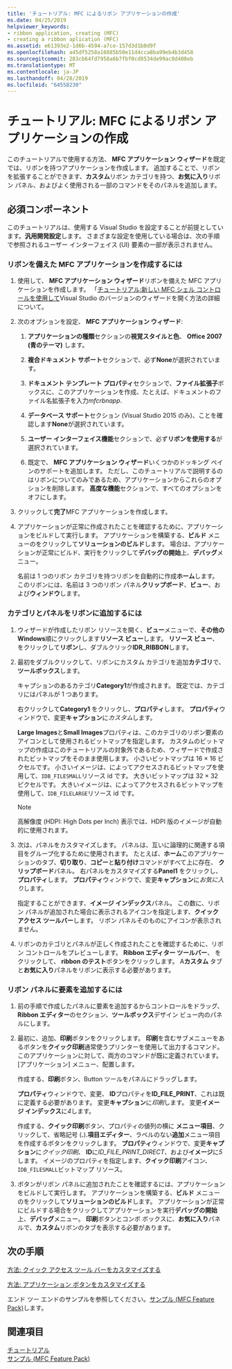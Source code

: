 ```yaml
---
title: 'チュートリアル: MFC によるリボン アプリケーションの作成'
ms.date: 04/25/2019
helpviewer_keywords:
- ribbon application, creating (MFC)
- creating a ribbon aplication (MFC)
ms.assetid: e61393e2-1d6b-4594-a7ce-157d3d1b0d9f
ms.openlocfilehash: a45df5258a16885b50e11d4cca8ba99eb4b3d458
ms.sourcegitcommit: 283cb64fd7958a6b7fbf0cd8534de99ac8d408eb
ms.translationtype: MT
ms.contentlocale: ja-JP
ms.lasthandoff: 04/28/2019
ms.locfileid: "64558230"
---
```

# <a name="walkthrough-creating-a-ribbon-application-by-using-mfc"></a>チュートリアル: MFC によるリボン アプリケーションの作成

このチュートリアルで使用する方法、 **MFC アプリケーション ウィザード**を既定では、リボンを持つアプリケーションを作成します。 追加することで、リボンを拡張することができます、**カスタム**リボン カテゴリを持つ、**お気に入り**リボン パネル、およびよく使用される一部のコマンドをそのパネルを追加します。

## <a name="prerequisites"></a>必須コンポーネント

このチュートリアルは、使用する Visual Studio を設定することが前提としています。**汎用開発設定**します。 さまざまな設定を使用している場合は、次の手順で参照されるユーザー インターフェイス (UI) 要素の一部が表示されません。

### <a name="to-create-an-mfc-application-that-has-a-ribbon"></a>リボンを備えた MFC アプリケーションを作成するには

1. 使用して、 **MFC アプリケーション ウィザード**リボンを備えた MFC アプリケーションを作成します。 「[チュートリアル:新しい MFC シェル コントロールを使用して](walkthrough-using-the-new-mfc-shell-controls.md)Visual Studio のバージョンのウィザードを開く方法の詳細について。

1. 次のオプションを設定、 **MFC アプリケーション ウィザード**:

    1. **アプリケーションの種類**セクションの**視覚スタイルと色**、 **Office 2007 (青のテーマ)** します。

    1. **複合ドキュメント サポート**セクションで、必ず**None**が選択されています。

    1. **ドキュメント テンプレート プロパティ**セクションで、**ファイル拡張子**ボックスに、このアプリケーションを作成、たとえば、ドキュメントのファイル名拡張子を入力*mfcrbnapp*.

    1. **データベース サポート**セクション (Visual Studio 2015 のみ)、ことを確認します**None**が選択されています。

    1. **ユーザー インターフェイス機能**セクションで、必ず**リボンを使用する**が選択されています。

    1. 既定で、 **MFC アプリケーション ウィザード**いくつかのドッキング ペインのサポートを追加します。 ただし、このチュートリアルで説明するのはリボンについてのみであるため、アプリケーションからこれらのオプションを削除します。 **高度な機能**セクションで、すべてのオプションをオフにします。

1. クリックして**完了**MFC アプリケーションを作成します。

1. アプリケーションが正常に作成されたことを確認するために、アプリケーションをビルドして実行します。 アプリケーションを構築する、**ビルド** メニューのをクリックして**ソリューションのビルド**します。 場合は、アプリケーションが正常にビルド、実行をクリックして**デバッグの開始**上、**デバッグ**メニュー。

    名前は 1 つのリボン カテゴリを持つリボンを自動的に作成**ホーム**します。 このリボンには、名前は 3 つのリボン パネル**クリップボード**、**ビュー**、および**ウィンドウ**します。

### <a name="to-add-a-category-and-panel-to-the-ribbon"></a>カテゴリとパネルをリボンに追加するには

1. ウィザードが作成したリボン リソースを開く、**ビュー**メニューで、**その他の Windows**順にクリックします**リソース ビュー**します。 **リソース ビュー**、 をクリックして**リボン**し、ダブルクリック**IDR_RIBBON**します。

1. 最初をダブルクリックして、リボンにカスタム カテゴリを追加**カテゴリ**で、**ツールボックス**します。

    キャプションのあるカテゴリ**Category1**が作成されます。 既定では、カテゴリにはパネルが 1 つあります。

    右クリックして**Category1**  をクリックし、**プロパティ**します。 **プロパティ**ウィンドウで、変更**キャプション**に*カスタム*します。

    **Large Images**と**Small Images**プロパティは、このカテゴリのリボン要素のアイコンとして使用されるビットマップを指定します。 カスタムのビットマップの作成はこのチュートリアルの対象外であるため、ウィザードで作成されたビットマップをそのまま使用します。 小さいビットマップは 16 × 16 ピクセルです。 小さいイメージは、によってアクセスされるビットマップを使用して、`IDB_FILESMALL`リソース id です。 大きいビットマップは 32 × 32 ピクセルです。 大きいイメージは、によってアクセスされるビットマップを使用して、`IDB_FILELARGE`リソース id です。

    > [!NOTE]
    > 高解像度 (HDPI: High Dots per Inch) 表示では、HDPI 版のイメージが自動的に使用されます。

1. 次は、パネルをカスタマイズします。 パネルは、互いに論理的に関連する項目をグループ化するために使用されます。 たとえば、**ホーム**このアプリケーションのタブ、**切り取り**、**コピー**と**貼り付け**コマンドがすべて上に存在、 **クリップボード**パネル。 右パネルをカスタマイズする**Panel1**  をクリックし、**プロパティ**します。 **プロパティ**ウィンドウで、変更**キャプション**に*お気に入り*します。

    指定することができます、**イメージ インデックス**パネル。 この数に、リボン パネルが追加された場合に表示されるアイコンを指定します、**クイック アクセス ツールバー**します。 リボン パネルそのものにアイコンが表示されません。

1. リボンのカテゴリとパネルが正しく作成されたことを確認するために、リボン コントロールをプレビューします。 **Ribbon エディター ツールバー**、 をクリックして、 **ribbon のテスト**ボタンをクリックします。 A**カスタム** タブと**お気に入り**パネルをリボンに表示する必要があります。

### <a name="to-add-elements-to-the-ribbon-panels"></a>リボン パネルに要素を追加するには

1. 前の手順で作成したパネルに要素を追加するからコントロールをドラッグ、 **Ribbon エディター**のセクション、**ツールボックス**デザイン ビュー内のパネルにします。

1. 最初に、追加、**印刷**ボタンをクリックします。 **印刷**を含むサブメニューをあるボタンを**クイック印刷**通常使うプリンターを使用して出力するコマンド。 このアプリケーションに対して、両方のコマンドが既に定義されています。 [アプリケーション] メニュー、配置します。

    作成する、**印刷**ボタン、Button ツールをパネルにドラッグします。

    **プロパティ**ウィンドウで、変更、 **ID**プロパティを**ID_FILE_PRINT**、これは既に定義する必要があります。 変更**キャプション**に*印刷*します。 変更**イメージ インデックス**に*4*します。

    作成する、**クイック印刷**ボタン、プロパティの値列の横に **メニュー項目**、クリックして、省略記号 (**.**).**項目エディター**、ラベルのない**追加**メニュー項目を作成するボタンをクリックします。 **プロパティ**ウィンドウで、変更**キャプション**に*クイック印刷*、 **ID**に*ID_FILE_PRINT_DIRECT*、および**イメージ**に*5*します。 イメージのプロパティを指定します、**クイック印刷**アイコン、`IDB_FILESMALL`ビットマップ リソース。

1. ボタンがリボン パネルに追加されたことを確認するには、アプリケーションをビルドして実行します。 アプリケーションを構築する、**ビルド** メニューのをクリックして**ソリューションのビルド**します。 アプリケーションが正常にビルドする場合をクリックしてアプリケーションを実行**デバッグの開始**上、**デバッグ**メニュー。 **印刷**ボタンとコンボ ボックスに、**お気に入り**パネルで、**カスタム**リボンのタブを表示する必要があります。

## <a name="next-steps"></a>次の手順

[方法: クイック アクセス ツール バーをカスタマイズする](../mfc/how-to-customize-the-quick-access-toolbar.md)

[方法: アプリケーション ボタンをカスタマイズする](../mfc/how-to-customize-the-application-button.md)

エンド ツー エンドのサンプルを参照してください。[サンプル (MFC Feature Pack)](../overview/visual-cpp-samples.md)します。

## <a name="see-also"></a>関連項目

[チュートリアル](../mfc/walkthroughs-mfc.md)<br/>
[サンプル (MFC Feature Pack)](../overview/visual-cpp-samples.md)
